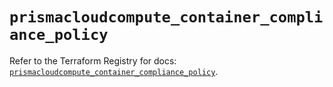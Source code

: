 # `prismacloudcompute_container_compliance_policy`

Refer to the Terraform Registry for docs: [`prismacloudcompute_container_compliance_policy`](https://registry.terraform.io/providers/paloaltonetworks/prismacloudcompute/0.8.0/docs/resources/container_compliance_policy).
